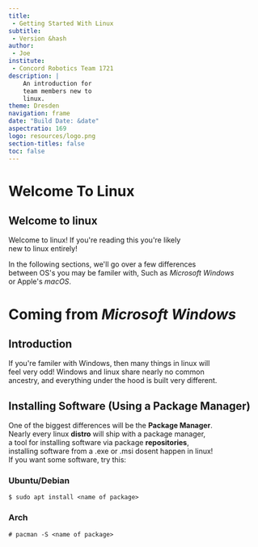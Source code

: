 ```yaml
---
title:
 - Getting Started With Linux
subtitle:
 - Version &hash
author:
 - Joe
institute:
 - Concord Robotics Team 1721
description: |
    An introduction for
    team members new to
    linux.
theme: Dresden
navigation: frame
date: "Build Date: &date"
aspectratio: 169
logo: resources/logo.png
section-titles: false
toc: false
---
```



# Welcome To Linux

## Welcome to linux

Welcome to linux! If you're reading this you're likely  
new to linux entirely!

In the following sections, we'll go over a few differences  
between OS's you may be familer with, Such as _Microsoft Windows_  
or Apple's _macOS_.


# Coming from _Microsoft Windows_

## Introduction

If you're familer with Windows, then many things in linux will  
feel very odd! Windows and linux share nearly no common  
ancestry, and everything under the hood is built very different.

## Installing Software (Using a Package Manager)

One of the biggest differences will be the **Package Manager**.  
Nearly every linux **distro** will ship with a package manager,  
a tool for installing software via package **repositories**,  
installing software from a .exe or .msi dosent happen in linux!  
If you want some software, try this:

### Ubuntu/Debian

```console
$ sudo apt install <name of package>
```

### Arch

```console
# pacman -S <name of package>
```

